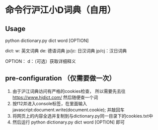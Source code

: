 # 命令行沪江小D词典（自用）

## Usage
python dictionary.py dict word [OPTION]

dict:
w: 英文词典
de: 德语词典
jp/jc: 日汉词典
jp/cj：汉日词典

OPTION：
d：（可选）获取详细释义

## pre-configuration （仅需要做一次）
1. 由于沪江词典访问有严格的cookies检查， 所以需要先去往 https://www.hjdict.com/ 然后随便查一个词
2. 按f12并进入console标签，在里面输入javascript:document.write(document.cookie); 并敲回车
3. 将网页上的内容全选并复制到与dictionary.py同一目录下的cookies.txt中
4. 然后运行 python dictionary.py dict word [OPTION] 即可

